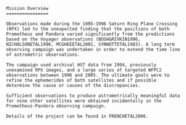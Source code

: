 
 
    Mission Overview
    ================
 
    Observations made during the 1995-1996 Saturn Ring Plane Crossing
    (RPX) led to the unexpected finding that the positions of both
    Prometheus and Pandora varied significantly from the predictions
    based on the Voyager observations (BOSH&RIVKIN1996,
    NICHOLSONETAL1996, MCGHEEETAL2001, SYNNOTTETAL1983). A long term
    observing campaign was undertaken in order to extend the time line
    of astrometric observations.
 
    The campaign used archival HST data from 1994, previously
    unexamined RPX images, and a large series of targeted WFPC2
    observations between 1996 and 2005. The ultimate goals were to
    refine the ephemerides of both satellites and if possible
    determine the cause or causes of the discrepancies.
 
    Sufficient observations to produce astrometrically meaningful data
    for nine other satellites were obtained incidentally in the
    Prometheus-Pandora observing campaign.
 
    Details of the project can be found in FRENCHETAL2006.
        